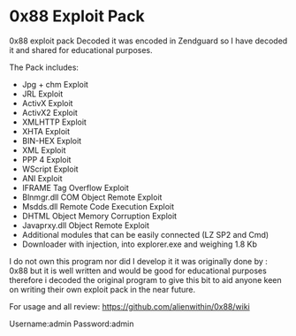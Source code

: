 0x88 Exploit Pack
===================

0x88 exploit pack Decoded it was encoded in Zendguard so I have decoded it and shared for educational purposes. 

The Pack includes:
- Jpg + chm Exploit
- JRL Exploit
- ActivX Exploit
- ActivX2 Exploit
- XMLHTTP Exploit
- XHTA Exploit
- BIN-HEX Exploit
- XML Exploit
- PPP 4 Exploit
- WScript Exploit
- ANI Exploit
- IFRAME Tag Overflow Exploit
- Blnmgr.dll COM Object Remote Exploit
- Msdds.dll Remote Code Execution Exploit
- DHTML Object Memory Corruption Exploit
- Javaprxy.dll Object Remote Exploit
- Additional modules that can be easily connected (LZ SP2 and Cmd)
- Downloader with injection, into explorer.exe and weighing 1.8 Kb

I do not own this program nor did I develop it it was originally done by : 0x88 but it is well written and would be good for educational purposes therefore i decoded the original program to give this bit to aid anyone keen on writing their own exploit pack in the near future. 

For usage and all review: 
https://github.com/alienwithin/0x88/wiki

Username:admin
Password:admin
